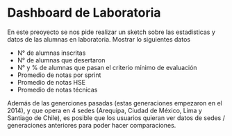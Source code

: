 # Dashboard de Laboratoria
En este preoyecto se nos pide realizar un sketch sobre las estadisticas y datos de las alumnas en laboratoria.
Mostrar lo siguientes datos 
+ N° de alumnas inscritas
+ N° de alumnas que desertaron
+ N° y % de alumnas que pasan el criterio mínimo de evaluación
+ Promedio de notas por sprint
+ Promedio de notas HSE
+ Promedio de notas técnicas

Además de las generciones pasadas (estas generaciones empezaron en el 2014), y que opera en 4 sedes (Arequipa, Ciudad de México, Lima y Santiago de Chile), es posible que los usuarios quieran ver datos de sedes / generaciones anteriores para poder hacer comparaciones.

